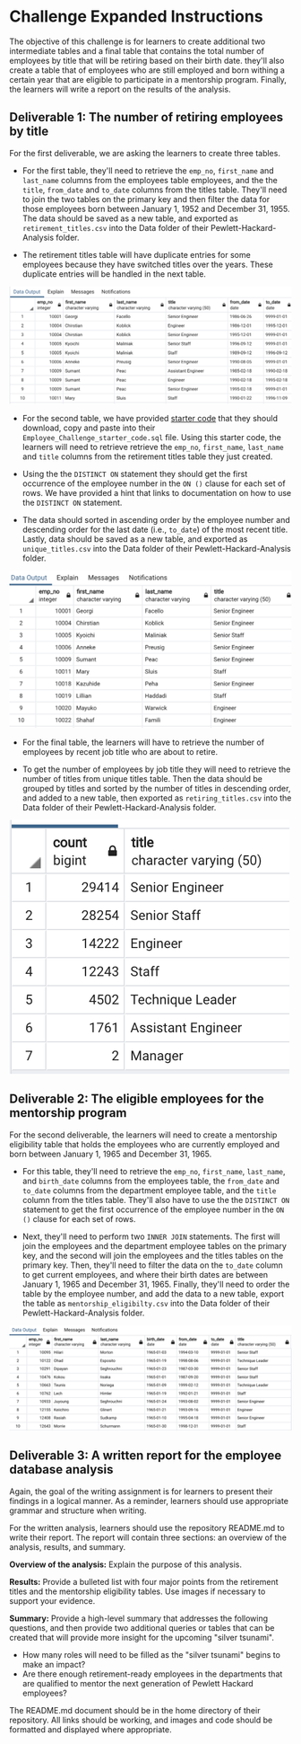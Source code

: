 # Challenge Expanded Instructions

The objective of this challenge is for learners to create additional two intermediate tables and a final table that contains the total number of employees by title that will be retiring based on their birth date. they'll also create a table that of employees who are still employed and born withing a certain year that are eligible to participate in a mentorship program. Finally, the learners will write a report on the results of the analysis.

## Deliverable 1: The number of retiring employees by title

For the first deliverable, we are asking the learners to create three tables.

* For the first table, they'll need to retrieve the `emp_no`, `first_name` and `last_name` columns from the employees table employees, and the the `title`, `from_date` and `to_date` columns from the titles table. They'll need to join the two tables on the primary key and then filter the data for those employees born between January 1, 1952 and December 31, 1955. The data should be saved as a new table, and exported as `retirement_titles.csv` into the Data folder of their Pewlett-Hackard-Analysis folder.

* The retirement titles table will have duplicate entries for some employees because they have switched titles over the years. These duplicate entries will be handled in the next table.

![The retirement table with employee number, first name, last name, title, the title from and to dates, and ordered by employee number.](../Assignment_Resources/retirement_titles.png)

* For the second table, we have provided [starter code](../Assignment_Resources/Employee_Challenge_starter_code.sql) that they should download, copy and paste into their `Employee_Challenge_starter_code.sql` file. Using this starter code, the learners will need to retrieve retrieve the `emp_no`, `first_name`, `last_name` and `title` columns from the retirement titles table they just created.

* Using the the `DISTINCT ON` statement they should get the first occurrence of the employee number in the `ON ()` clause for each set of rows.  We have provided a hint that links to documentation on how to use the `DISTINCT ON` statement.

* The data should sorted in ascending order by the employee number and descending order for the last date (i.e., `to_date`) of the most recent title. Lastly, data should be saved as a new table, and exported as `unique_titles.csv` into the Data folder of their Pewlett-Hackard-Analysis folder.

![The unique titles table sorted by employee number and the recent title date in descending order.](../Assignment_Resources/unique_titles.png)

* For the final table, the learners will have to retrieve the number of employees by recent job title who are about to retire.

* To get the number of employees by job title they will need to retrieve the number of titles from unique titles table. Then the data should be grouped by titles and sorted by the number of titles in descending order, and added to a new table, then exported as `retiring_titles.csv` into the Data folder of their Pewlett-Hackard-Analysis folder.

![The retiring title table ordered by title and sorted by count in descending order.](../Assignment_Resources/retiring_titles.png)

## Deliverable 2: The eligible employees for the mentorship program

For the second deliverable, the learners will need to create a mentorship eligibility table that holds the employees who are currently employed and born between January 1, 1965 and December 31, 1965.

* For this table, they'll need to retrieve the `emp_no`, `first_name`, `last_name`, and `birth_date` columns from the employees table, the `from_date` and `to_date` columns from the department employee table, and the `title` column from the titles table. They'll also have to use the the `DISTINCT ON` statement to get the first occurrence of the employee number in the `ON ()` clause for each set of rows.

* Next, they'll need to perform two `INNER JOIN` statements. The first will join the employees and the department employee tables on the primary key, and the second will join the employees and the titles tables on the primary key. Then, they'll need to filter the data on the `to_date` column to get current employees, and where their birth dates are between January 1, 1965 and December 31, 1965. Finally, they'll need to order the table by the employee number, and add the data to a new table, export the table as `mentorship_eligibilty.csv` into the Data folder of their Pewlett-Hackard-Analysis folder.

![The mentorship table with the employee number, first and last name, birth date, from and to date for the current title, ordered by employee number.](../Assignment_Resources/mentoring_titles.png)

## Deliverable 3: A written report for the employee database analysis

Again, the goal of the writing assignment is for learners to present their findings in a logical manner. As a reminder, learners should use appropriate grammar and structure when writing.

For the written analysis, learners should use the repository README.md to write their report. The report will contain three sections: an overview of the analysis, results, and summary.

**Overview of the analysis:** Explain the purpose of this analysis.

**Results:** Provide a bulleted list with four major points from the retirement titles and the mentorship eligibility tables. Use images if necessary to support your evidence.

**Summary:** Provide a high-level summary that addresses the following questions, and then provide two additional queries or tables that can be created that will provide more insight for the upcoming "silver tsunami".
  * How many roles will need to be filled as the "silver tsunami" begins to make an impact?
  * Are there enough retirement-ready employees in the departments that are qualified to mentor the next generation of Pewlett Hackard employees?

The README.md document should be in the home directory of their repository. All links should be working, and images and code should be formatted and displayed where appropriate.

